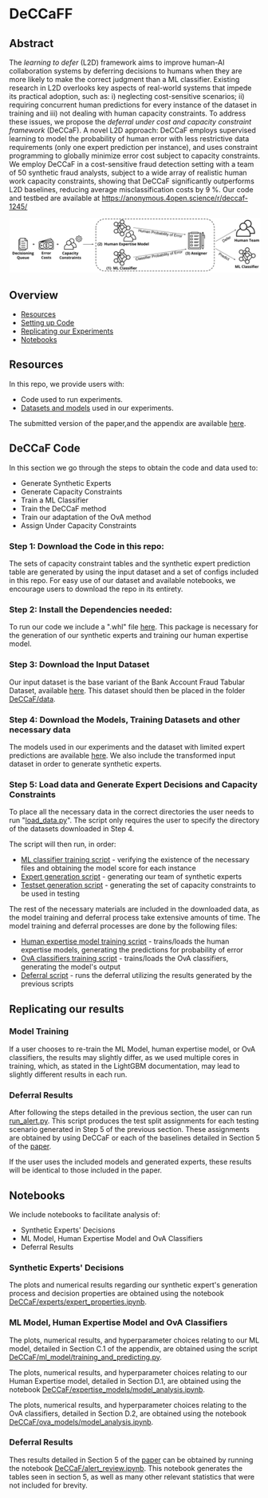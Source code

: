 ﻿# **DeCCaFF**

## Abstract

The *learning to defer* (L2D) framework aims to improve human-AI collaboration systems by deferring decisions to humans when they are more likely to make the correct judgment than a ML classifier. Existing research in L2D overlooks key aspects of real-world systems that impede its practical adoption, such as: i) neglecting cost-sensitive scenarios; ii) requiring concurrent human predictions for every instance of the dataset in training and iii) not dealing with human capacity constraints. To address these issues, we propose the *deferral under cost and capacity constraint framework* (DeCCaF). A novel L2D approach: DeCCaF employs supervised learning to model the probability of human error with less restrictive data requirements (only one expert prediction per instance), and uses constraint programming to globally minimize error cost subject to capacity constraints. We employ DeCCaF in a cost-sensitive fraud detection setting with a team of 50 synthetic fraud analysts, subject to a wide array of realistic human work capacity constraints, showing that DeCCaF significantly outperforms L2D baselines, reducing average misclassification costs by 9 \%. Our code and testbed are available at https://anonymous.4open.science/r/deccaf-1245/

![alt text](Images/main_scheme.png)
## Overview

* [Resources](#Resources)
* [Setting up Code](#Using-the-OpenL2D-Fraud-Detection-Dataset)
* [Replicating our Experiments](#Replicating-our-experiments)
* [Notebooks]()

## Resources
In this repo, we provide users with:

* Code used to run experiments.
* [Datasets and models]() used in our experiments.

The submitted version of the paper,and the appendix are available [here](Documents/paper.pdf).

## DeCCaF Code

In this section we go through the steps to obtain the code and data used to:

* Generate Synthetic Experts
* Generate Capacity Constraints
* Train a ML Classifier
* Train the DeCCaF method
* Train our adaptation of the OvA method
* Assign Under Capacity Constraints




 ### Step 1: Download the Code in this repo:
The sets of capacity constraint tables and the synthetic expert prediction table are generated by using the input dataset and a set of configs included in this repo. For easy use of our dataset and available notebooks, we encourage users to download the repo in its entirety.

 ### Step 2: Install the Dependencies needed:

To run our code we include a ".whl" file [here](Dependencies/). This package is necessary for the generation of our synthetic experts and training our human expertise model. 

 ### Step 3: Download the Input Dataset
Our input dataset is the base variant of the Bank Account Fraud Tabular Dataset, available [here](https://www.kaggle.com/datasets/sgpjesus/bank-account-fraud-dataset-neurips-2022?resource=download&select=Base.csv). This dataset should then be placed in the folder [DeCCaF/data](DeCCaF/data).

 ### Step 4: Download the Models, Training Datasets and other necessary data
The models used in our experiments and the dataset with limited expert predictions are available [here](putlink). We also include the transformed input dataset in order to generate synthetic experts. 

 ### Step 5: Load data and Generate Expert Decisions and Capacity Constraints

To place all the necessary data in the correct directories the user needs to run "[load\_data.py](load_data.py)". The script only requires the user to specify the directory of the datasets downloaded in Step 4.

The script will then run, in order:

* [ML classifier training script](DeCCaF/ml_model/training_and_predicting.py) - verifying the existence of the necessary files and obtaining the model score for each instance
* [Expert generation script](DeCCaF/experts/expert_gen.py) - generating our team of synthetic experts
* [Testset generation script](DeCCaF/testbed/testbed_test_generation.py) - generating the set of capacity constraints to be used in testing

The rest of the necessary materials are included in the downloaded data, as the model training and deferral process take extensive amounts of time. The model training and deferral processes are done by the following files:

* [Human expertise model training script](DeCCaF/expertise_models/training.py) - trains/loads the human expertise models, generating the predictions for probability of error
* [OvA classifiers training script](DeCCaF/expertise_models/training.py) - trains/loads the OvA classifiers, generating the model's output
* [Deferral script](DeCCaF/run_alert.py) - runs the deferral utilizing the results generated by the previous scripts 

## Replicating our results

### Model Training
If a user chooses to re-train the ML Model, human expertise model, or OvA classifiers, the results may slightly differ, as we used multiple cores in training, which, as stated in the LightGBM documentation, may lead to slightly different results in each run.

### Deferral Results
After following the steps detailed in the previous section, the user can run [run_alert.py](DeCCaF/run_alert.py). This script produces the test split assignments for each testing scenario generated in Step 5 of the previous section. These assignments are obtained by using DeCCaF or each of the baselines detailed in Section 5 of the [paper](Documents/paper.pdf).

If the user uses the included models and generated experts, these results will be identical to those included in the paper.

## Notebooks

We include notebooks to facilitate analysis of:

* Synthetic Experts' Decisions
* ML Model, Human Expertise Model and OvA Classifiers
* Deferral Results

### Synthetic Experts' Decisions

The plots and numerical results regarding our synthetic expert's generation process and decision properties are obtained using the notebook [DeCCaF/experts/expert_properties.ipynb](DeCCaF/experts/expert_properties.ipynb). 

### ML Model, Human Expertise Model and OvA Classifiers

The plots, numerical results, and hyperparameter choices relating to our ML model, detailed in Section C.1 of the appendix, are obtained using the script [DeCCaF/ml_model/training_and_predicting.py](DeCCaF/ml_model/training_and_predicting.py). 

The plots, numerical results, and hyperparameter choices relating to our Human Expertise model, detailed in Section D.1, are obtained using the notebook [DeCCaF/expertise_models/model_analysis.ipynb](DeCCaF/expertise_models/model_analysis.ipynb). 

The plots, numerical results, and hyperparameter choices relating to the OvA classifiers, detailed in Section D.2, are obtained using the notebook [DeCCaF/ova_models/model_analysis.ipynb](DeCCaF/ova_models/model_analysis.ipynb). 

### Deferral Results
Thes results detailed in Section 5 of the [paper](Documents/paper.pdf) can be obtained by running the notebook [DeCCaF/alert_review.ipynb](DeCCaF/ova_models/model_analysis.ipynb). This notebook generates the tables seen in section 5, as well as many other relevant statistics that were not included for brevity.
